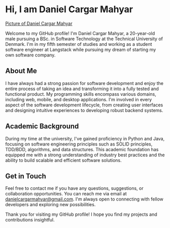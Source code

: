 # Hi, I am Daniel Cargar Mahyar

[Picture of Daniel Cargar Mahyar](./profle-picture.jpg)

Welcome to my GitHub profile! I'm Daniel Cargar Mahyar, a 20-year-old male pursuing a BSc. in Software Technology at the Technical University of Denmark. I'm in my fifth semester of studies and working as a student software engineer at Langstack while pursuing my dream of starting my own software company. 

## About Me

I have always had a strong passion for software development and enjoy the entire process of taking an idea and transforming it into a fully tested and functional product. My programming skills encompass various domains, including web, mobile, and desktop applications. I'm involved in every aspect of the software development lifecycle, from creating user interfaces and designing intuitive experiences to developing robust backend systems.

## Academic Background

During my time at the university, I've gained proficiency in Python and Java, focusing on software engineering principles such as SOLID principles, TDD/BDD, algorithms, and data structures. This academic foundation has equipped me with a strong understanding of industry best practices and the ability to build scalable and efficient software solutions.

## Get in Touch

Feel free to contact me if you have any questions, suggestions, or collaboration opportunities. You can reach me via email at danielcargarmahyar@gmail.com. I'm always open to connecting with fellow developers and exploring new possibilities.

Thank you for visiting my GitHub profile! I hope you find my projects and contributions insightful.
